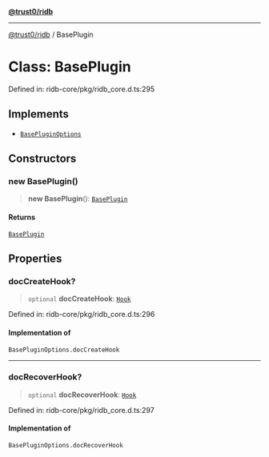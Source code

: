 [**@trust0/ridb**](../README.md)

***

[@trust0/ridb](../README.md) / BasePlugin

# Class: BasePlugin

Defined in: ridb-core/pkg/ridb\_core.d.ts:295

## Implements

- [`BasePluginOptions`](../type-aliases/BasePluginOptions.md)

## Constructors

### new BasePlugin()

> **new BasePlugin**(): [`BasePlugin`](BasePlugin.md)

#### Returns

[`BasePlugin`](BasePlugin.md)

## Properties

### docCreateHook?

> `optional` **docCreateHook**: [`Hook`](../type-aliases/Hook.md)

Defined in: ridb-core/pkg/ridb\_core.d.ts:296

#### Implementation of

`BasePluginOptions.docCreateHook`

***

### docRecoverHook?

> `optional` **docRecoverHook**: [`Hook`](../type-aliases/Hook.md)

Defined in: ridb-core/pkg/ridb\_core.d.ts:297

#### Implementation of

`BasePluginOptions.docRecoverHook`
